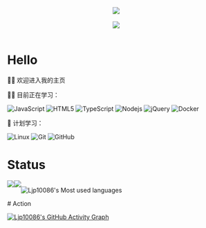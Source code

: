 <div align="center">
<img order-radius="100px" src="https://readme-typing-svg.herokuapp.com/?lines=console.log(%22Hello+World!%22))"/></div>
<br>

<!-- 敲代码的图片 -->
<div align="center"><img order-radius="100px" src="https://cdn.jsdelivr.net/gh/sun0225SUN/photos/images/202108300019556.gif"/></div>
<br>

# Hello

👏🏻 欢迎进入我的主页

💪🏻 目前正在学习：

![JavaScript](https://img.shields.io/badge/-JavaScript-oringe?style=flat-square&logo=javascript)
![HTML5](https://img.shields.io/badge/-HTML5-E34F26?style=flat-square&logo=html5&logoColor=white)
![TypeScript](https://img.shields.io/badge/typescript-%23007ACC.svg?style=flat-square&logo=typescript&logoColor=white)
![Nodejs](https://img.shields.io/badge/-Nodejs-c0ebd?style=flat-square&logo=Node.js)
![jQuery](https://img.shields.io/badge/jquery-%230769AD.svg?style=style=flat-square&logo=jquery&logoColor=white)
![Docker](https://img.shields.io/badge/-Docker-FCC624?style=flat-square&logo=docker)

🧠 计划学习：

![Linux](https://img.shields.io/badge/Linux-FCC624?style=style=flat-square&logo=linux&logoColor=black)
![Git](https://img.shields.io/badge/-Git-FCC624?style=flat-square&logo=git)
![GitHub](https://img.shields.io/badge/-GitHub-pink?style=flat-square&logo=github)

# Status

<div style="display: flex">
<img src="https://github-readme-stats.vercel.app/api?username=Ljp10086" />

<img src="https://github-readme-stats.vercel.app/api/top-langs/?username=Ljp10086&layout=compact&hide_border=true&langs_count=10" />

![Ljp10086's Most used languages](https://github-readme-stats.vercel.app/api/top-langs/?username=Ljp10086&layout=compact&hide_border=true&langs_count=10)
</div>
# Action

[![Ljp10086's GitHub Activity Graph](https://activity-graph.herokuapp.com/graph?username=Ljp10086&theme=xcode)](https://github.com/Ljp10086)
